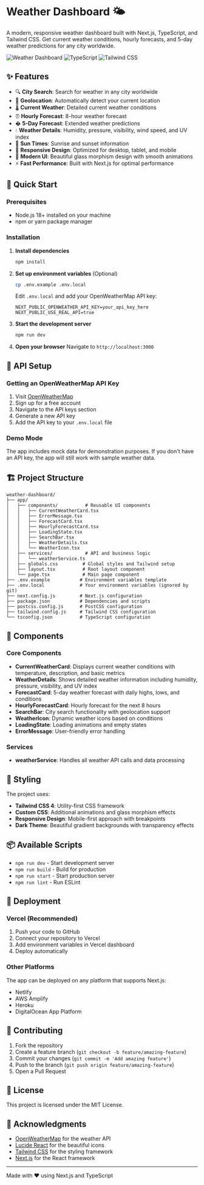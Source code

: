 # Weather Dashboard 🌤️

A modern, responsive weather dashboard built with Next.js, TypeScript, and Tailwind CSS. Get current weather conditions, hourly forecasts, and 5-day weather predictions for any city worldwide.

![Weather Dashboard](https://img.shields.io/badge/Next.js-15-black?style=flat&logo=next.js)
![TypeScript](https://img.shields.io/badge/TypeScript-5-blue?style=flat&logo=typescript)
![Tailwind CSS](https://img.shields.io/badge/Tailwind_CSS-4-38B2AC?style=flat&logo=tailwind-css)

## ✨ Features

- 🔍 **City Search**: Search for weather in any city worldwide
- 📍 **Geolocation**: Automatically detect your current location
- 🌡️ **Current Weather**: Detailed current weather conditions
- ⏰ **Hourly Forecast**: 8-hour weather forecast
- � **5-Day Forecast**: Extended weather predictions
- 💧 **Weather Details**: Humidity, pressure, visibility, wind speed, and UV index
- 🌅 **Sun Times**: Sunrise and sunset information
- 📱 **Responsive Design**: Optimized for desktop, tablet, and mobile
- 🎨 **Modern UI**: Beautiful glass morphism design with smooth animations
- ⚡ **Fast Performance**: Built with Next.js for optimal performance

## 🚀 Quick Start

### Prerequisites

- Node.js 18+ installed on your machine
- npm or yarn package manager

### Installation

1. **Install dependencies**
   ```bash
   npm install
   ```

2. **Set up environment variables** (Optional)
   ```bash
   cp .env.example .env.local
   ```
   
   Edit `.env.local` and add your OpenWeatherMap API key:
   ```env
   NEXT_PUBLIC_OPENWEATHER_API_KEY=your_api_key_here
   NEXT_PUBLIC_USE_REAL_API=true
   ```

3. **Start the development server**
   ```bash
   npm run dev
   ```

4. **Open your browser**
   Navigate to `http://localhost:3000`

## 🔑 API Setup

### Getting an OpenWeatherMap API Key

1. Visit [OpenWeatherMap](https://openweathermap.org/api)
2. Sign up for a free account
3. Navigate to the API keys section
4. Generate a new API key
5. Add the API key to your `.env.local` file

### Demo Mode

The app includes mock data for demonstration purposes. If you don't have an API key, the app will still work with sample weather data.

## 🏗️ Project Structure

```
weather-dashboard/
├── app/
│   ├── components/          # Reusable UI components
│   │   ├── CurrentWeatherCard.tsx
│   │   ├── ErrorMessage.tsx
│   │   ├── ForecastCard.tsx
│   │   ├── HourlyForecastCard.tsx
│   │   ├── LoadingState.tsx
│   │   ├── SearchBar.tsx
│   │   ├── WeatherDetails.tsx
│   │   └── WeatherIcon.tsx
│   ├── services/            # API and business logic
│   │   └── weatherService.ts
│   ├── globals.css         # Global styles and Tailwind setup
│   ├── layout.tsx          # Root layout component
│   └── page.tsx            # Main page component
├── .env.example           # Environment variables template
├── .env.local             # Your environment variables (ignored by git)
├── next.config.js         # Next.js configuration
├── package.json           # Dependencies and scripts
├── postcss.config.js      # PostCSS configuration
├── tailwind.config.js     # Tailwind CSS configuration
└── tsconfig.json          # TypeScript configuration
```

## 🧩 Components

### Core Components

- **CurrentWeatherCard**: Displays current weather conditions with temperature, description, and basic metrics
- **WeatherDetails**: Shows detailed weather information including humidity, pressure, visibility, and UV index
- **ForecastCard**: 5-day weather forecast with daily highs, lows, and conditions
- **HourlyForecastCard**: Hourly forecast for the next 8 hours
- **SearchBar**: City search functionality with geolocation support
- **WeatherIcon**: Dynamic weather icons based on conditions
- **LoadingState**: Loading animations and empty states
- **ErrorMessage**: User-friendly error handling

### Services

- **weatherService**: Handles all weather API calls and data processing

## 🎨 Styling

The project uses:
- **Tailwind CSS 4**: Utility-first CSS framework
- **Custom CSS**: Additional animations and glass morphism effects
- **Responsive Design**: Mobile-first approach with breakpoints
- **Dark Theme**: Beautiful gradient backgrounds with transparency effects

## 📦 Available Scripts

- `npm run dev` - Start development server
- `npm run build` - Build for production
- `npm run start` - Start production server
- `npm run lint` - Run ESLint

## 🚀 Deployment

### Vercel (Recommended)

1. Push your code to GitHub
2. Connect your repository to Vercel
3. Add environment variables in Vercel dashboard
4. Deploy automatically

### Other Platforms

The app can be deployed on any platform that supports Next.js:
- Netlify
- AWS Amplify
- Heroku
- DigitalOcean App Platform

## 🤝 Contributing

1. Fork the repository
2. Create a feature branch (`git checkout -b feature/amazing-feature`)
3. Commit your changes (`git commit -m 'Add amazing feature'`)
4. Push to the branch (`git push origin feature/amazing-feature`)
5. Open a Pull Request

## 📄 License

This project is licensed under the MIT License.

## 🙏 Acknowledgments

- [OpenWeatherMap](https://openweathermap.org/) for the weather API
- [Lucide React](https://lucide.dev/) for the beautiful icons
- [Tailwind CSS](https://tailwindcss.com/) for the styling framework
- [Next.js](https://nextjs.org/) for the React framework

---

Made with ❤️ using Next.js and TypeScript